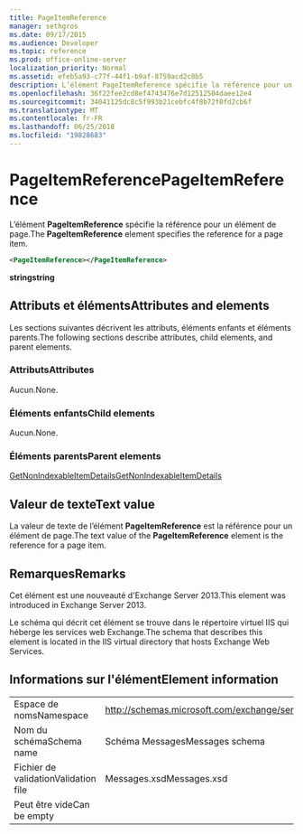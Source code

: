 ```yaml
---
title: PageItemReference
manager: sethgros
ms.date: 09/17/2015
ms.audience: Developer
ms.topic: reference
ms.prod: office-online-server
localization_priority: Normal
ms.assetid: efeb5a93-c77f-44f1-b9af-8759acd2c8b5
description: L’élément PageItemReference spécifie la référence pour un élément de page.
ms.openlocfilehash: 36f22fee2cd8ef4743476e7d12512504daee12e4
ms.sourcegitcommit: 34041125dc8c5f993b21cebfc4f8b72f0fd2cb6f
ms.translationtype: MT
ms.contentlocale: fr-FR
ms.lasthandoff: 06/25/2018
ms.locfileid: "19828683"
---
```

# <a name="pageitemreference"></a><span data-ttu-id="5095e-103">PageItemReference</span><span class="sxs-lookup"><span data-stu-id="5095e-103">PageItemReference</span></span>

<span data-ttu-id="5095e-104">L’élément **PageItemReference** spécifie la référence pour un élément de page.</span><span class="sxs-lookup"><span data-stu-id="5095e-104">The **PageItemReference** element specifies the reference for a page item.</span></span> 
  
```XML
<PageItemReference></PageItemReference>
```

 <span data-ttu-id="5095e-105">**string**</span><span class="sxs-lookup"><span data-stu-id="5095e-105">**string**</span></span>
## <a name="attributes-and-elements"></a><span data-ttu-id="5095e-106">Attributs et éléments</span><span class="sxs-lookup"><span data-stu-id="5095e-106">Attributes and elements</span></span>

<span data-ttu-id="5095e-107">Les sections suivantes décrivent les attributs, éléments enfants et éléments parents.</span><span class="sxs-lookup"><span data-stu-id="5095e-107">The following sections describe attributes, child elements, and parent elements.</span></span>
  
### <a name="attributes"></a><span data-ttu-id="5095e-108">Attributs</span><span class="sxs-lookup"><span data-stu-id="5095e-108">Attributes</span></span>

<span data-ttu-id="5095e-109">Aucun.</span><span class="sxs-lookup"><span data-stu-id="5095e-109">None.</span></span>
  
### <a name="child-elements"></a><span data-ttu-id="5095e-110">Éléments enfants</span><span class="sxs-lookup"><span data-stu-id="5095e-110">Child elements</span></span>

<span data-ttu-id="5095e-111">Aucun.</span><span class="sxs-lookup"><span data-stu-id="5095e-111">None.</span></span>
  
### <a name="parent-elements"></a><span data-ttu-id="5095e-112">Éléments parents</span><span class="sxs-lookup"><span data-stu-id="5095e-112">Parent elements</span></span>

[<span data-ttu-id="5095e-113">GetNonIndexableItemDetails</span><span class="sxs-lookup"><span data-stu-id="5095e-113">GetNonIndexableItemDetails</span></span>](getnonindexableitemdetails.md)
  
## <a name="text-value"></a><span data-ttu-id="5095e-114">Valeur de texte</span><span class="sxs-lookup"><span data-stu-id="5095e-114">Text value</span></span>

<span data-ttu-id="5095e-115">La valeur de texte de l’élément **PageItemReference** est la référence pour un élément de page.</span><span class="sxs-lookup"><span data-stu-id="5095e-115">The text value of the **PageItemReference** element is the reference for a page item.</span></span> 
  
## <a name="remarks"></a><span data-ttu-id="5095e-116">Remarques</span><span class="sxs-lookup"><span data-stu-id="5095e-116">Remarks</span></span>

<span data-ttu-id="5095e-117">Cet élément est une nouveauté d'Exchange Server 2013.</span><span class="sxs-lookup"><span data-stu-id="5095e-117">This element was introduced in Exchange Server 2013.</span></span>
  
<span data-ttu-id="5095e-118">Le schéma qui décrit cet élément se trouve dans le répertoire virtuel IIS qui héberge les services web Exchange.</span><span class="sxs-lookup"><span data-stu-id="5095e-118">The schema that describes this element is located in the IIS virtual directory that hosts Exchange Web Services.</span></span>
  
## <a name="element-information"></a><span data-ttu-id="5095e-119">Informations sur l'élément</span><span class="sxs-lookup"><span data-stu-id="5095e-119">Element information</span></span>

|||
|:-----|:-----|
|<span data-ttu-id="5095e-120">Espace de noms</span><span class="sxs-lookup"><span data-stu-id="5095e-120">Namespace</span></span>  <br/> |http://schemas.microsoft.com/exchange/services/2006/messages  <br/> |
|<span data-ttu-id="5095e-121">Nom du schéma</span><span class="sxs-lookup"><span data-stu-id="5095e-121">Schema name</span></span>  <br/> |<span data-ttu-id="5095e-122">Schéma Messages</span><span class="sxs-lookup"><span data-stu-id="5095e-122">Messages schema</span></span>  <br/> |
|<span data-ttu-id="5095e-123">Fichier de validation</span><span class="sxs-lookup"><span data-stu-id="5095e-123">Validation file</span></span>  <br/> |<span data-ttu-id="5095e-124">Messages.xsd</span><span class="sxs-lookup"><span data-stu-id="5095e-124">Messages.xsd</span></span>  <br/> |
|<span data-ttu-id="5095e-125">Peut être vide</span><span class="sxs-lookup"><span data-stu-id="5095e-125">Can be empty</span></span>  <br/> ||
   

